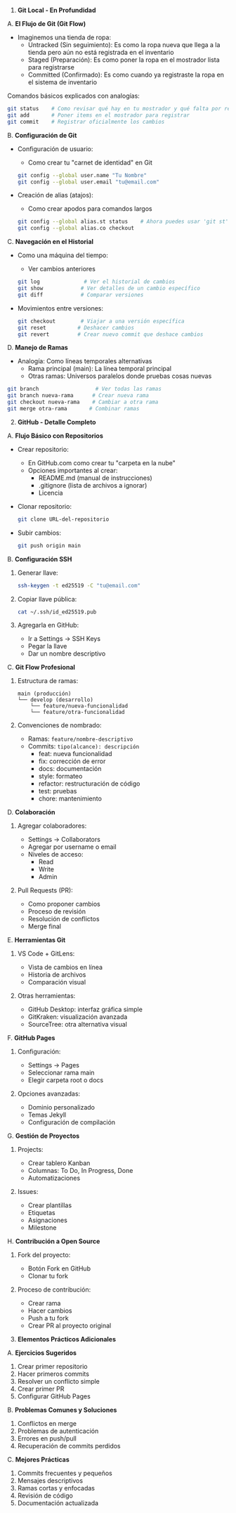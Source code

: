 
1. **Git Local - En Profundidad**

A. **El Flujo de Git (Git Flow)**
   - Imaginemos una tienda de ropa:
     * Untracked (Sin seguimiento): Es como la ropa nueva que llega a la tienda pero aún no está registrada en el inventario
     * Staged (Preparación): Es como poner la ropa en el mostrador lista para registrarse
     * Committed (Confirmado): Es como cuando ya registraste la ropa en el sistema de inventario

   Comandos básicos explicados con analogías:
   ```bash
   git status    # Como revisar qué hay en tu mostrador y qué falta por registrar
   git add       # Poner items en el mostrador para registrar
   git commit    # Registrar oficialmente los cambios
   ```

B. **Configuración de Git**
   - Configuración de usuario:
     * Como crear tu "carnet de identidad" en Git
     ```bash
     git config --global user.name "Tu Nombre"
     git config --global user.email "tu@email.com"
     ```
   
   - Creación de alias (atajos):
     * Como crear apodos para comandos largos
     ```bash
     git config --global alias.st status    # Ahora puedes usar 'git st' en vez de 'git status'
     git config --global alias.co checkout
     ```

C. **Navegación en el Historial**
   - Como una máquina del tiempo:
     * Ver cambios anteriores
     ```bash
     git log              # Ver el historial de cambios
     git show            # Ver detalles de un cambio específico
     git diff            # Comparar versiones
     ```
   
   - Movimientos entre versiones:
     ```bash
     git checkout        # Viajar a una versión específica
     git reset          # Deshacer cambios
     git revert         # Crear nuevo commit que deshace cambios
     ```

D. **Manejo de Ramas**
   - Analogía: Como líneas temporales alternativas
     * Rama principal (main): La línea temporal principal
     * Otras ramas: Universos paralelos donde pruebas cosas nuevas

   ```bash
   git branch                  # Ver todas las ramas
   git branch nueva-rama      # Crear nueva rama
   git checkout nueva-rama    # Cambiar a otra rama
   git merge otra-rama       # Combinar ramas
   ```

2. **GitHub - Detalle Completo**

A. **Flujo Básico con Repositorios**
   - Crear repositorio:
     * En GitHub.com como crear tu "carpeta en la nube"
     * Opciones importantes al crear:
       - README.md (manual de instrucciones)
       - .gitignore (lista de archivos a ignorar)
       - Licencia

   - Clonar repositorio:
     ```bash
     git clone URL-del-repositorio
     ```

   - Subir cambios:
     ```bash
     git push origin main
     ```

B. **Configuración SSH**
   1. Generar llave:
      ```bash
      ssh-keygen -t ed25519 -C "tu@email.com"
      ```
   
   2. Copiar llave pública:
      ```bash
      cat ~/.ssh/id_ed25519.pub
      ```
   
   3. Agregarla en GitHub:
      - Ir a Settings → SSH Keys
      - Pegar la llave
      - Dar un nombre descriptivo

C. **Git Flow Profesional**
   1. Estructura de ramas:
      ```
      main (producción)
      └── develop (desarrollo)
          └── feature/nueva-funcionalidad
          └── feature/otra-funcionalidad
      ```

   2. Convenciones de nombrado:
      - Ramas: `feature/nombre-descriptivo`
      - Commits: `tipo(alcance): descripción`
        * feat: nueva funcionalidad
        * fix: corrección de error
        * docs: documentación
        * style: formateo
        * refactor: restructuración de código
        * test: pruebas
        * chore: mantenimiento

D. **Colaboración**
   1. Agregar colaboradores:
      - Settings → Collaborators
      - Agregar por username o email
      - Niveles de acceso:
        * Read
        * Write
        * Admin

   2. Pull Requests (PR):
      - Como proponer cambios
      - Proceso de revisión
      - Resolución de conflictos
      - Merge final

E. **Herramientas Git**
   1. VS Code + GitLens:
      - Vista de cambios en línea
      - Historia de archivos
      - Comparación visual

   2. Otras herramientas:
      - GitHub Desktop: interfaz gráfica simple
      - GitKraken: visualización avanzada
      - SourceTree: otra alternativa visual

F. **GitHub Pages**
   1. Configuración:
      - Settings → Pages
      - Seleccionar rama main
      - Elegir carpeta root o docs

   2. Opciones avanzadas:
      - Dominio personalizado
      - Temas Jekyll
      - Configuración de compilación

G. **Gestión de Proyectos**
   1. Projects:
      - Crear tablero Kanban
      - Columnas: To Do, In Progress, Done
      - Automatizaciones

   2. Issues:
      - Crear plantillas
      - Etiquetas
      - Asignaciones
      - Milestone

H. **Contribución a Open Source**
   1. Fork del proyecto:
      - Botón Fork en GitHub
      - Clonar tu fork

   2. Proceso de contribución:
      - Crear rama
      - Hacer cambios
      - Push a tu fork
      - Crear PR al proyecto original

3. **Elementos Prácticos Adicionales**

A. **Ejercicios Sugeridos**
   1. Crear primer repositorio
   2. Hacer primeros commits
   3. Resolver un conflicto simple
   4. Crear primer PR
   5. Configurar GitHub Pages

B. **Problemas Comunes y Soluciones**
   1. Conflictos en merge
   2. Problemas de autenticación
   3. Errores en push/pull
   4. Recuperación de commits perdidos

C. **Mejores Prácticas**
   1. Commits frecuentes y pequeños
   2. Mensajes descriptivos
   3. Ramas cortas y enfocadas
   4. Revisión de código
   5. Documentación actualizada
